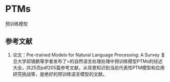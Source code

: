 # PTMs
预训练模型
##  参考文献
1.  论文：Pre-trained Models for Natural Language Processing: A Survey
  复旦大学邱锡鹏等学者发布了=的自然语言处理处理中预训练模型PTMs的综述大全，共25页pdf205篇参考文献，从背景知识到当前代表性PTM模型和应用研究挑战等，是绝好的预训练语言模型的文献。
  
